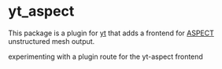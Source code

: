 # yt_aspect

This package is a plugin for [yt](https://yt-project.org) that adds a frontend for [ASPECT](https://geodynamics.org) unstructured mesh output.

experimenting with a plugin route for the yt-aspect frontend

